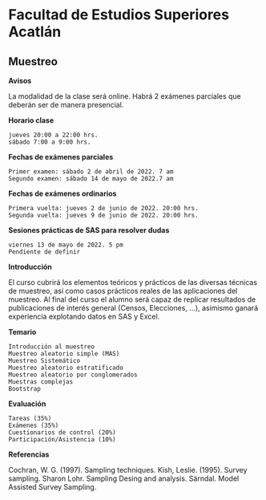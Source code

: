 # Facultad de Estudios Superiores Acatlán

## Muestreo 

**Avisos**

La modalidad de la clase será online. Habrá 2 exámenes parciales que deberán ser de manera presencial. 

**Horario clase**

    jueves 20:00 a 22:00 hrs.
    sábado 7:00 a 9:00 hrs.

**Fechas de exámenes parciales**

    Primer examen: sábado 2 de abril de 2022. 7 am
    Segundo examen: sábado 14 de mayo de 2022.7 am

**Fechas de exámenes ordinarios**

    Primera vuelta: jueves 2 de junio de 2022. 20:00 hrs.
    Segunda vuelta: jueves 9 de junio de 2022. 20:00 hrs.

**Sesiones prácticas de SAS para resolver dudas**

    viernes 13 de mayo de 2022. 5 pm
    Pendiente de definir



**Introducción**

El curso cubrirá los elementos teóricos y prácticos de las diversas técnicas de muestreo, así como casos prácticos reales de las aplicaciones del muestreo. Al final del curso el alumno será capaz de replicar resultados de publicaciones de interés general (Censos, Elecciones, ...), asimismo ganará experiencia explotando datos en SAS y Excel.

**Temario**

    Introducción al muestreo
    Muestreo aleatorio simple (MAS)
    Muestreo Sistemático
    Muestreo aleatorio estratificado
    Muestreo aleatorio por conglomerados
    Muestras complejas
    Bootstrap

**Evaluación**

    Tareas (35%)
    Exámenes (35%)
    Cuestionarios de control (20%)
    Participación/Asistencia (10%)



**Referencias**

Cochran, W. G. (1997). Sampling techniques.
Kish, Leslie. (1995). Survey sampling.
Sharon Lohr. Sampling Desing and analysis.
Särndal. Model Assisted Survey Sampling.
